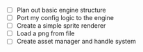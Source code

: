 - [ ] Plan out basic engine structure
- [ ] Port my config logic to the engine
- [ ] Create a simple sprite renderer
- [ ] Load a png from file
- [ ] Create asset manager and handle system